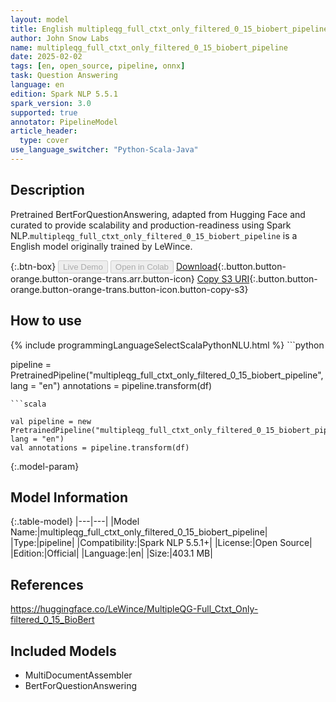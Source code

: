 ```yaml
---
layout: model
title: English multipleqg_full_ctxt_only_filtered_0_15_biobert_pipeline pipeline BertForQuestionAnswering from LeWince
author: John Snow Labs
name: multipleqg_full_ctxt_only_filtered_0_15_biobert_pipeline
date: 2025-02-02
tags: [en, open_source, pipeline, onnx]
task: Question Answering
language: en
edition: Spark NLP 5.5.1
spark_version: 3.0
supported: true
annotator: PipelineModel
article_header:
  type: cover
use_language_switcher: "Python-Scala-Java"
---
```


## Description

Pretrained BertForQuestionAnswering, adapted from Hugging Face and curated to provide scalability and production-readiness using Spark NLP.`multipleqg_full_ctxt_only_filtered_0_15_biobert_pipeline` is a English model originally trained by LeWince.

{:.btn-box}
<button class="button button-orange" disabled>Live Demo</button>
<button class="button button-orange" disabled>Open in Colab</button>
[Download](https://s3.amazonaws.com/auxdata.johnsnowlabs.com/public/models/multipleqg_full_ctxt_only_filtered_0_15_biobert_pipeline_en_5.5.1_3.0_1738496075599.zip){:.button.button-orange.button-orange-trans.arr.button-icon}
[Copy S3 URI](s3://auxdata.johnsnowlabs.com/public/models/multipleqg_full_ctxt_only_filtered_0_15_biobert_pipeline_en_5.5.1_3.0_1738496075599.zip){:.button.button-orange.button-orange-trans.button-icon.button-copy-s3}

## How to use



<div class="tabs-box" markdown="1">
{% include programmingLanguageSelectScalaPythonNLU.html %}
```python

pipeline = PretrainedPipeline("multipleqg_full_ctxt_only_filtered_0_15_biobert_pipeline", lang = "en")
annotations =  pipeline.transform(df)   

```
```scala

val pipeline = new PretrainedPipeline("multipleqg_full_ctxt_only_filtered_0_15_biobert_pipeline", lang = "en")
val annotations = pipeline.transform(df)

```
</div>

{:.model-param}
## Model Information

{:.table-model}
|---|---|
|Model Name:|multipleqg_full_ctxt_only_filtered_0_15_biobert_pipeline|
|Type:|pipeline|
|Compatibility:|Spark NLP 5.5.1+|
|License:|Open Source|
|Edition:|Official|
|Language:|en|
|Size:|403.1 MB|

## References

https://huggingface.co/LeWince/MultipleQG-Full_Ctxt_Only-filtered_0_15_BioBert

## Included Models

- MultiDocumentAssembler
- BertForQuestionAnswering